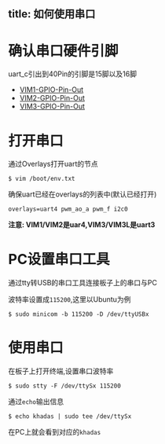 title: 如何使用串口
---

# 确认串口硬件引脚

uart_c引出到40Pin的引脚是15脚以及16脚

* [VIM1-GPIO-Pin-Out](/vim1/index.html#GPIO-Pin-Out)
* [VIM2-GPIO-Pin-Out](/vim2/#GPIO-Pinout)
* [VIM3-GPIO-Pin-Out](/vim3/#GPIO-Pinout)


# 打开串口

通过Overlays打开uart的节点

```shell
$ vim /boot/env.txt
```

确保uart已经在overlays的列表中(默认已经打开)

```shell
overlays=uart4 pwm_ao_a pwm_f i2c0
```

**注意: VIM1/VIM2是uar4,VIM3/VIM3L是uart3**

# PC设置串口工具

通过tty转USB的串口工具连接板子上的串口与PC

波特率设置成`115200`,这里以Ubuntu为例

```shell
$ sudo minicom -b 115200 -D /dev/ttyUSBx
```


# 使用串口

在板子上打开终端,设置串口波特率

```shell
$ sudo stty -F /dev/ttySx 115200
```

通过`echo`输出信息

```shell
$ echo khadas | sudo tee /dev/ttySx
```

在PC上就会看到对应的`khadas`




